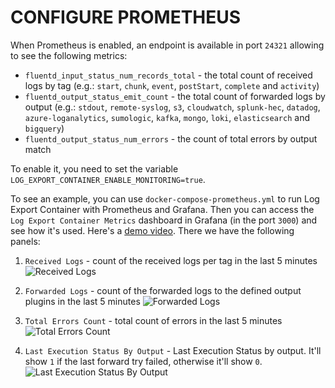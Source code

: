 # CONFIGURE PROMETHEUS

When Prometheus is enabled, an endpoint is available in port `24321` allowing to see the following metrics:

- `fluentd_input_status_num_records_total` - the total count of received logs by tag (e.g.: `start`, `chunk`, `event`, `postStart`, `complete` and `activity`)
- `fluentd_output_status_emit_count` - the total count of forwarded logs by output (e.g.: `stdout`, `remote-syslog`, `s3`, `cloudwatch`, `splunk-hec`, `datadog`, `azure-loganalytics`, `sumologic`, `kafka`, `mongo`, `loki`, `elasticsearch` and `bigquery`)
- `fluentd_output_status_num_errors` - the count of total errors by output match

To enable it, you need to set the variable `LOG_EXPORT_CONTAINER_ENABLE_MONITORING=true`.

To see an example, you can use `docker-compose-prometheus.yml` to run Log Export Container with Prometheus and Grafana. Then you can access the `Log Export Container Metrics` dashboard in Grafana (in the port `3000`) and see how it's used. Here's a [demo video](). There we have the following panels:

1. `Received Logs` - count of the received logs per tag in the last 5 minutes
   ![Received Logs](https://user-images.githubusercontent.com/49597325/167483022-a9138ab5-fded-43c4-8fd1-4b8bba658fad.png)

2. `Forwarded Logs` - count of the forwarded logs to the defined output plugins in the last 5 minutes
   ![Forwarded Logs](https://user-images.githubusercontent.com/49597325/167483062-f7ca0b9e-49fe-4510-8771-1975b6b528e0.png)

3. `Total Errors Count` - total count of errors in the last 5 minutes
   ![Total Errors Count](https://user-images.githubusercontent.com/49597325/167483095-2f761777-4d23-4ccc-8bb3-291e90af2336.png)

4. `Last Execution Status By Output` - Last Execution Status by output. It'll show `1` if the last forward try failed, otherwise it'll show `0`.
   ![Last Execution Status By Output](https://user-images.githubusercontent.com/49597325/167483112-7e5111c4-987c-48e8-b161-9c59296b87c5.png)
